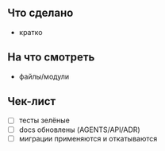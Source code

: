 ## Что сделано

- кратко

## На что смотреть

- файлы/модули

## Чек-лист

- [ ] тесты зелёные
- [ ] docs обновлены (AGENTS/API/ADR)
- [ ] миграции применяются и откатываются
